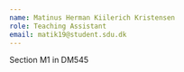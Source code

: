 ```yaml
---
name: Matinus Herman Kiilerich Kristensen 
role: Teaching Assistant
email: matik19@student.sdu.dk
---
```


Section M1 in DM545